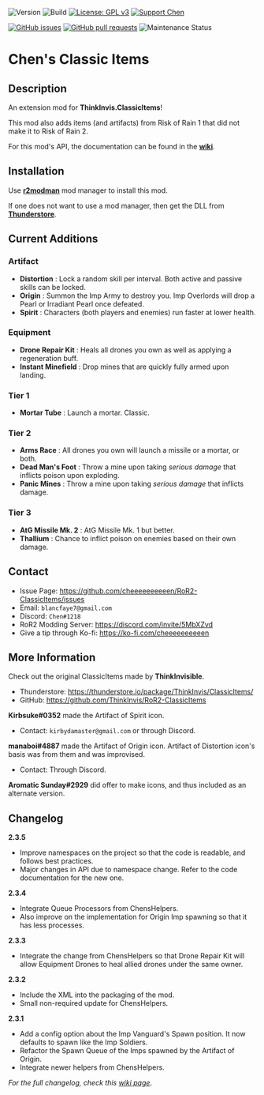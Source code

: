 ![Version](https://img.shields.io/badge/Version-2.3.5-orange)
![Build](https://github.com/cheeeeeeeeeen/RoR2-ClassicItems/workflows/Build/badge.svg)
[![License: GPL v3](https://img.shields.io/badge/License-GPLv3-blue.svg)](https://www.gnu.org/licenses/gpl-3.0)
[![Support Chen](https://img.shields.io/badge/Support-Chen-ff69b4)](https://ko-fi.com/cheeeeeeeeeen)

[![GitHub issues](https://img.shields.io/github/issues/cheeeeeeeeeen/RoR2-ClassicItems)](https://github.com/cheeeeeeeeeen/RoR2-ClassicItems/issues)
[![GitHub pull requests](https://img.shields.io/github/issues-pr/cheeeeeeeeeen/RoR2-ClassicItems)](https://github.com/cheeeeeeeeeen/RoR2-ClassicItems/pulls)
![Maintenance Status](https://img.shields.io/badge/Maintainance-Active-brightgreen)

# Chen's Classic Items

## Description

An extension mod for **ThinkInvis.ClassicItems**!

This mod also adds items (and artifacts) from Risk of Rain 1 that did not make it to Risk of Rain 2.

For this mod's API, the documentation can be found in the **[wiki](https://github.com/cheeeeeeeeeen/RoR2-ClassicItems/wiki/xeu4S0yNjk4zZlj9T72lMw)**.

## Installation

Use **[r2modman](https://thunderstore.io/package/ebkr/r2modman/)** mod manager to install this mod.

If one does not want to use a mod manager, then get the DLL from **[Thunderstore](https://thunderstore.io/package/Chen/ChensClassicItems/)**.

## Current Additions
### Artifact
- **Distortion** : Lock a random skill per interval. Both active and passive skills can be locked.
- **Origin** : Summon the Imp Army to destroy you. Imp Overlords will drop a Pearl or Irradiant Pearl once defeated.
- **Spirit** : Characters (both players and enemies) run faster at lower health.
### Equipment
- **Drone Repair Kit** : Heals all drones you own as well as applying a regeneration buff.
- **Instant Minefield** : Drop mines that are quickly fully armed upon landing.
### Tier 1
- **Mortar Tube** : Launch a mortar. Classic.
### Tier 2
- **Arms Race** : All drones you own will launch a missile or a mortar, or both.
- **Dead Man's Foot** : Throw a mine upon taking *serious damage* that inflicts poison upon exploding.
- **Panic Mines** : Throw a mine upon taking *serious damage* that inflicts damage. 
### Tier 3
- **AtG Missile Mk. 2** : AtG Missile Mk. 1 but better.
- **Thallium** : Chance to inflict poison on enemies based on their own damage.

## Contact
- Issue Page: https://github.com/cheeeeeeeeeen/RoR2-ClassicItems/issues
- Email: `blancfaye7@gmail.com`
- Discord: `Chen#1218`
- RoR2 Modding Server: https://discord.com/invite/5MbXZvd
- Give a tip through Ko-fi: https://ko-fi.com/cheeeeeeeeeen

## More Information

Check out the original ClassicItems made by **ThinkInvisible**.
- Thunderstore: https://thunderstore.io/package/ThinkInvis/ClassicItems/
- GitHub: https://github.com/ThinkInvis/RoR2-ClassicItems

**Kirbsuke#0352** made the Artifact of Spirit icon.
- Contact: `kirbydamaster@gmail.com` or through Discord.

**manaboi#4887** made the Artifact of Origin icon. Artifact of Distortion icon's basis was from them and was improvised.
- Contact: Through Discord.

**Aromatic Sunday#2929** did offer to make icons, and thus included as an alternate version.

## Changelog

**2.3.5**
- Improve namespaces on the project so that the code is readable, and follows best practices.
- Major changes in API due to namespace change. Refer to the code documentation for the new one.

**2.3.4**
- Integrate Queue Processors from ChensHelpers.
- Also improve on the implementation for Origin Imp spawning so that it has less processes.

**2.3.3**
- Integrate the change from ChensHelpers so that Drone Repair Kit will allow Equipment Drones to heal allied drones under the same owner.

**2.3.2**
- Include the XML into the packaging of the mod.
- Small non-required update for ChensHelpers.

**2.3.1**
- Add a config option about the Imp Vanguard's Spawn position. It now defaults to spawn like the Imp Soldiers.
- Refactor the Spawn Queue of the Imps spawned by the Artifact of Origin.
- Integrate newer helpers from ChensHelpers.

*For the full changelog, check this [wiki page](https://github.com/cheeeeeeeeeen/RoR2-ClassicItems/wiki/Changelog)*.